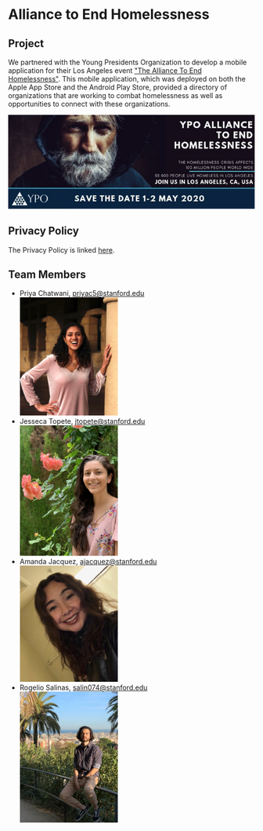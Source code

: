 # Alliance to End Homelessness 

## Project
We partnered with the Young Presidents Organization to develop a mobile application for their Los Angeles event <a href="https://event.ypo.org/events/ypo-alliance-to-end-homelessness/event-summary-144fb476c31d40be8c9c299de1fe4b5c.aspx?RefID=Endhomelessness">"The Alliance To End Homelessness"</a>. This mobile application, which was deployed on both the Apple App Store and the Android Play Store, provided a directory of organizations that are working to combat homelessness as well as opportunities to connect with these organizations.

![](/images/Homelessness.png)

## Privacy Policy
The Privacy Policy is linked <a href="https://docs.google.com/document/d/1IMAkqfpzeGSt1C10Z7nrKcJ7QdR8BWfreO6ZrlXbVMc/edit"> here</a>.

## Team Members
<ul>
  <li>Priya Chatwani, <a href="mailto:priyac5@stanford.edu">priyac5@stanford.edu</a></li>
  <img src="/images/Priya.jpg" alt="Priya" width="200"/>
  <li>Jesseca Topete, <a href="mailto:jtopete@stanford.edu">jtopete@stanford.edu</a></li>
  <img src="/images/IMG_2132.jpeg" alt="Jesseca" width="200"/>
  <li>Amanda Jacquez, <a href="mailto:ajacquez@stanford.edu">ajacquez@stanford.edu</a></li>
  <img src="/images/Amanda.jpeg" alt="Amanda" width="200"/>
  <li>Rogelio Salinas, <a href="mailto:salin074@stanford.edu">salin074@stanford.edu</a></li>
  <img src="/images/IMG_1128.jpg" alt="Rogelio" width="200"/> 
</ul>
